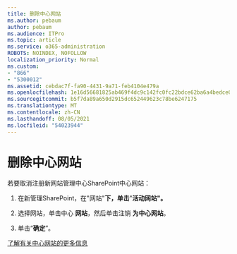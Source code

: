 ```yaml
---
title: 删除中心网站
ms.author: pebaum
author: pebaum
ms.audience: ITPro
ms.topic: article
ms.service: o365-administration
ROBOTS: NOINDEX, NOFOLLOW
localization_priority: Normal
ms.custom:
- "866"
- "5300012"
ms.assetid: cebdac7f-fa90-4431-9a71-feb4104e479a
ms.openlocfilehash: 1e16d56681825ab469f4dc9c142fc0fc22bdce62ba6a4bedce0ad8f488acf71f
ms.sourcegitcommit: b5f7da89a650d2915dc652449623c78be6247175
ms.translationtype: MT
ms.contentlocale: zh-CN
ms.lasthandoff: 08/05/2021
ms.locfileid: "54023944"
---
```

# <a name="remove-a-hub-site"></a>删除中心网站

若要取消注册新网站管理中心SharePoint中心网站：
  
1. 在新管理SharePoint，在"网站"**下，单击**"**活动网站"。**

2. 选择网站，单击中心 **网站**，然后单击注销 **为中心网站**。

3. 单击“**确定**”。

[了解有关中心网站的更多信息](https://support.office.com/article/what-is-a-sharepoint-hub-site-fe26ae84-14b7-45b6-a6d1-948b3966427f)
  